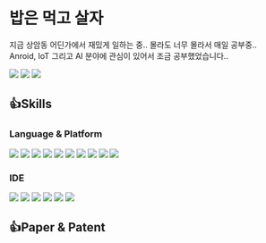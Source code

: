 # 밥은 먹고 살자
지금 상암동 어딘가에서 재밌게 일하는 중.. 몰라도 너무 몰라서 매일 공부중..    
Anroid, IoT 그리고 AI 분야에 관심이 있어서 조금 공부했었습니다..  

<a href="https://hits.seeyoufarm.com"><img src="https://hits.seeyoufarm.com/api/count/incr/badge.svg?url=https%3A%2F%2Fgithub.com%2Ftomxoghks789&count_bg=%2379C83D&title_bg=%23555555&icon=&icon_color=%23E7E7E7&title=hits&edge_flat=false"/></a> <a href="https://www.linkedin.com/in/taehwan-kim-41236b166/"><img src="https://img.shields.io/badge/-LinkedIn-0A66C2?logo=linkedin"></a> <a href="https://laruma.tistory.com/"><img src="https://img.shields.io/badge/-Tech Blog-181717?logo=github"></a>

## 👍Skills
### Language & Platform
<img src="https://img.shields.io/badge/-Android-3DDC84?logo=android"> <img src="https://img.shields.io/badge/-Kotlin-0095D5?logo=kotlin"> <img src="https://img.shields.io/badge/-Java-007396?logo=java"> <img src="https://img.shields.io/badge/-Python-3776AB?logo=python"> <img src="https://img.shields.io/badge/-Keras-D00000?logo=keras"> <img src="https://img.shields.io/badge/-TensorFlow-FF6F00?logo=tensorflow"> <img src="https://img.shields.io/badge/-Arduino-00979D?logo=arduino">
<img src="https://img.shields.io/badge/-Raspberry Pi-A22846?logo=raspberrypi"> <img src="https://img.shields.io/badge/-Ubuntu-E95420?logo=ubuntu"> <img src="https://img.shields.io/badge/-C Sharp-239120?logo=csharp">

### IDE
<img src="https://img.shields.io/badge/-Android Studio-3DDC84?logo=androidstudio"> <img src="https://img.shields.io/badge/-Eclipse-2C2255?logo=eclipseide"> <img src="https://img.shields.io/badge/-Visual Studio-5C2D91?logo=visualstudio"> <img src="https://img.shields.io/badge/-Visual Studio Code-007ACC?logo=visualstudiocode">
<img src="https://img.shields.io/badge/-IntelliJ-000000?logo=intellijidea"> <img src="https://img.shields.io/badge/-Jupyter-F37626?logo=jupyter">

## 👍Paper & Patent
